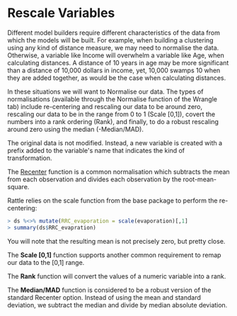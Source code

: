 # Rescale Variables

Different model builders require different characteristics of the data
from which the models will be built. For example, when building a
clustering using any kind of distance measure, we may need to
normalise the data. Otherwise, a variable like Income will overwhelm a
variable like Age, when calculating distances. A distance of 10 years
in age may be more significant than a distance of 10,000 dollars in
income, yet, 10,000 swamps 10 when they are added together, as would
be the case when calculating distances.

In these situations we will want to Normalise our data. The types of
normalisations (available through the Normalise function of the
Wrangle tab) include re-centering and rescaling our data to be around
zero, rescaling our data to be in the range from 0 to 1 (Scale [0,1]),
covert the numbers into a rank ordering (Rank), and finally, to do a
robust rescaling around zero using the median (-Median/MAD).

The original data is not modified. Instead, a new variable is created
with a prefix added to the variable's name that indicates the kind of
transformation.

The
[Recenter](https://survivor.togaware.com/datascience/recenter-data-in-rattle.html)
function is a common normalisation which subtracts the mean from each
observation and divides each observation by the root-mean-square.

Rattle relies on the scale function from the base package to perform
the re-centering:

```r
> ds %<>% mutate(RRC_evaporation = scale(evaporation)[,1]
> summary(ds$RRC_evapration)
```

You will note that the resulting mean is not precisely zero, but
pretty close.

The **Scale [0,1]** function supports another common requirement to
remap our data to the [0,1] range.

The **Rank** function will convert the values of a numeric variable
into a rank.

The **Median/MAD** function is considered to be a robust version of
the standard Recenter option. Instead of using the mean and standard
deviation, we subtract the median and divide by median absolute
deviation.

>
